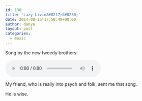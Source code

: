 ```yaml
---
id: 130
title: 'Lazy Livin&#8217;&#8230;'
date: 2014-08-15T17:50:49+00:00
author: danya
layout: post
categories:
  - music
---
```

Song by the new tweedy brothers:
<!--more-->
<audio style='display:inline' src='/assets/music/lazy_livin.mp3' controls loop></audio>

My friend, who is really into psych and folk, sent me that song.

He is wise.
